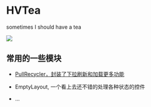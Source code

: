 # HVTea
sometimes I should have a tea

[![](https://jitpack.io/v/HelloVass/HVTea.svg)](https://jitpack.io/#HelloVass/HVTea)

## 常用的一些模块

- [PullRecycler，封装了下拉刷新和加载更多功能](./app/src/main/java/info/hellovass/hvteademo/pullrecycler/README.md)

- EmptyLayout, 一个看上去还不错的处理各种状态的控件

- ...

